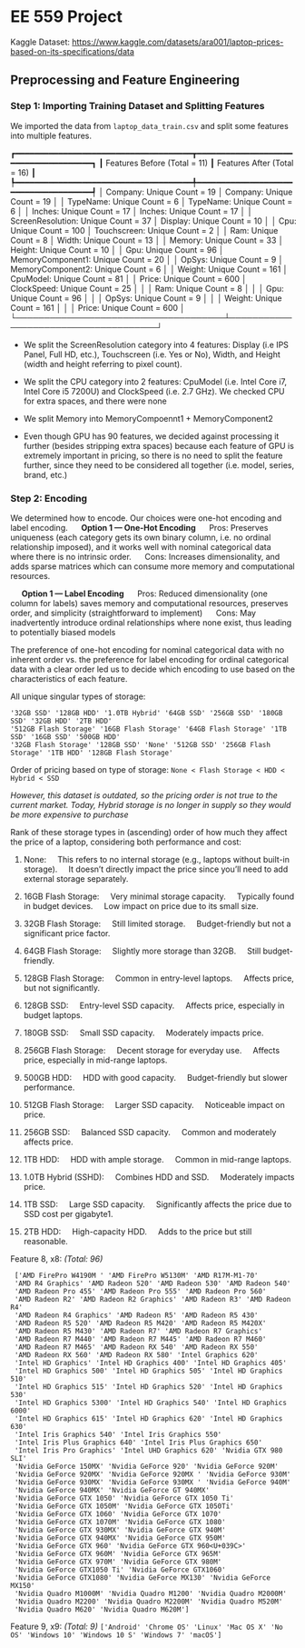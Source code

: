 # EE 559 Project

Kaggle Dataset: https://www.kaggle.com/datasets/ara001/laptop-prices-based-on-its-specifications/data

## Preprocessing and Feature Engineering

### Step 1: Importing Training Dataset and Splitting Features
We imported the data from `laptop_data_train.csv` and split some features into multiple features. 

┏━━━━━━━━━━━━━━━━━━━━━━━━━━━━━━━━━━━━━┳━━━━━━━━━━━━━━━━━━━━━━━━━━━━━━━━━━━━━┓
┃ Features Before (Total = 11)        ┃ Features After (Total = 16)         ┃
┡━━━━━━━━━━━━━━━━━━━━━━━━━━━━━━━━━━━━━╇━━━━━━━━━━━━━━━━━━━━━━━━━━━━━━━━━━━━━┩
│ Company: Unique Count = 19          │ Company: Unique Count = 19          │
│ TypeName: Unique Count = 6          │ TypeName: Unique Count = 6          │
│ Inches: Unique Count = 17           │ Inches: Unique Count = 17           │
│ ScreenResolution: Unique Count = 37 │ Display: Unique Count = 10          │
│ Cpu: Unique Count = 100             │ Touchscreen: Unique Count = 2       │
│ Ram: Unique Count = 8               │ Width: Unique Count = 13            │
│ Memory: Unique Count = 33           │ Height: Unique Count = 10           │
│ Gpu: Unique Count = 96              │ MemoryComponent1: Unique Count = 20 │
│ OpSys: Unique Count = 9             │ MemoryComponent2: Unique Count = 6  │
│ Weight: Unique Count = 161          │ CpuModel: Unique Count = 81         │
│ Price: Unique Count = 600           │ ClockSpeed: Unique Count = 25       │
│                                     │ Ram: Unique Count = 8               │
│                                     │ Gpu: Unique Count = 96              │
│                                     │ OpSys: Unique Count = 9             │
│                                     │ Weight: Unique Count = 161          │
│                                     │ Price: Unique Count = 600           │
└─────────────────────────────────────┴─────────────────────────────────────┘

- We split the ScreenResolution category into 4 features: Display (i.e IPS Panel, Full HD, etc.), Touchscreen (i.e. Yes or No), Width, and Height (width and height referring to pixel count).

- We split the CPU category into 2 features: CpuModel (i.e. Intel Core i7, Intel Core i5 7200U) and ClockSpeed (i.e. 2.7 GHz). We checked CPU for extra spaces, and there were none
  
- We split Memory into MemoryCompoennt1 + MemoryComponent2

- Even though GPU has 90 features, we decided against processing it further (besides stripping extra spaces) because each feature of GPU is extremely important in pricing, so there is no need to split the feature further, since they need to be considered all together (i.e. model, series, brand, etc.)


### Step 2: Encoding
We determined how to encode. Our choices were one-hot encoding and label encoding. 
&nbsp;&nbsp;&nbsp;&nbsp; **Option 1 — One-Hot Encoding**
&nbsp;&nbsp;&nbsp;&nbsp; Pros: Preserves uniqueness (each category gets its own binary column, i.e. no ordinal relationship imposed), and it works well with nominal categorical data where there is no intrinsic order. 
&nbsp;&nbsp;&nbsp;&nbsp; Cons: Increases dimensionality, and adds sparse matrices which can consume more memory and computational resources.

&nbsp;&nbsp;&nbsp;&nbsp; **Option 1 — Label Encoding**
&nbsp;&nbsp;&nbsp;&nbsp; Pros: Reduced dimensionality (one column for labels) saves memory and computational resources, preserves order, and simplicity (straightforward to implement)
&nbsp;&nbsp;&nbsp;&nbsp; Cons: May inadvertently introduce ordinal relationships where none exist, thus leading to potentially biased models

The preference of one-hot encoding for nominal categorical data with no inherent order vs. the preference for label encoding for ordinal categorical data with a clear order led us to decide which encoding to use based on the characteristics of each feature. 



All unique singular types of storage:
```
'32GB SSD' '128GB HDD' '1.0TB Hybrid' '64GB SSD' '256GB SSD' '180GB SSD' '32GB HDD' '2TB HDD'
'512GB Flash Storage' '16GB Flash Storage' '64GB Flash Storage' '1TB SSD' '16GB SSD' '500GB HDD'
'32GB Flash Storage' '128GB SSD' 'None' '512GB SSD' '256GB Flash Storage' '1TB HDD' '128GB Flash Storage'
```

Order of pricing based on type of storage: `None < Flash Storage < HDD < Hybrid < SSD`

*However, this dataset is outdated, so the pricing order is not true to the current market. Today, Hybrid storage is no longer in supply so they would be
more expensive to purchase*

Rank of these storage types in (ascending) order of how much they affect the price of a laptop, considering both performance and cost:

1. None:
&nbsp;&nbsp;&nbsp;&nbsp;This refers to no internal storage (e.g., laptops without built-in storage).
&nbsp;&nbsp;&nbsp;&nbsp;It doesn’t directly impact the price since you’ll need to add external storage separately.

2. 16GB Flash Storage:
&nbsp;&nbsp;&nbsp;&nbsp;Very minimal storage capacity.
&nbsp;&nbsp;&nbsp;&nbsp;Typically found in budget devices.
&nbsp;&nbsp;&nbsp;&nbsp;Low impact on price due to its small size.

3. 32GB Flash Storage:
&nbsp;&nbsp;&nbsp;&nbsp;Still limited storage.
&nbsp;&nbsp;&nbsp;&nbsp;Budget-friendly but not a significant price factor.

4. 64GB Flash Storage:
&nbsp;&nbsp;&nbsp;&nbsp;Slightly more storage than 32GB.
&nbsp;&nbsp;&nbsp;&nbsp;Still budget-friendly.

5. 128GB Flash Storage:
&nbsp;&nbsp;&nbsp;&nbsp;Common in entry-level laptops.
&nbsp;&nbsp;&nbsp;&nbsp;Affects price, but not significantly.

6. 128GB SSD:
&nbsp;&nbsp;&nbsp;&nbsp;Entry-level SSD capacity.
&nbsp;&nbsp;&nbsp;&nbsp;Affects price, especially in budget laptops.

7. 180GB SSD:
&nbsp;&nbsp;&nbsp;&nbsp;Small SSD capacity.
&nbsp;&nbsp;&nbsp;&nbsp;Moderately impacts price.

8. 256GB Flash Storage:
&nbsp;&nbsp;&nbsp;&nbsp;Decent storage for everyday use.
&nbsp;&nbsp;&nbsp;&nbsp;Affects price, especially in mid-range laptops.

9. 500GB HDD:
&nbsp;&nbsp;&nbsp;&nbsp;HDD with good capacity.
&nbsp;&nbsp;&nbsp;&nbsp;Budget-friendly but slower performance.

10. 512GB Flash Storage:
&nbsp;&nbsp;&nbsp;&nbsp;Larger SSD capacity.
&nbsp;&nbsp;&nbsp;&nbsp;Noticeable impact on price.

11. 256GB SSD:
&nbsp;&nbsp;&nbsp;&nbsp;Balanced SSD capacity.
&nbsp;&nbsp;&nbsp;&nbsp;Common and moderately affects price.

12. 1TB HDD:
&nbsp;&nbsp;&nbsp;&nbsp;HDD with ample storage.
&nbsp;&nbsp;&nbsp;&nbsp;Common in mid-range laptops.

13. 1.0TB Hybrid (SSHD):
&nbsp;&nbsp;&nbsp;&nbsp;Combines HDD and SSD.
&nbsp;&nbsp;&nbsp;&nbsp;Moderately impacts price.

14.  1TB SSD:
&nbsp;&nbsp;&nbsp;&nbsp;Large SSD capacity.
&nbsp;&nbsp;&nbsp;&nbsp;Significantly affects the price due to SSD cost per gigabyte1.

15. 2TB HDD:
&nbsp;&nbsp;&nbsp;&nbsp;High-capacity HDD.
&nbsp;&nbsp;&nbsp;&nbsp;Adds to the price but still reasonable.


Feature 8, x8: *(Total: 96)*

```
 ['AMD FirePro W4190M ' 'AMD FirePro W5130M' 'AMD R17M-M1-70'
 'AMD R4 Graphics' 'AMD Radeon 520' 'AMD Radeon 530' 'AMD Radeon 540'
 'AMD Radeon Pro 455' 'AMD Radeon Pro 555' 'AMD Radeon Pro 560'
 'AMD Radeon R2' 'AMD Radeon R2 Graphics' 'AMD Radeon R3' 'AMD Radeon R4'
 'AMD Radeon R4 Graphics' 'AMD Radeon R5' 'AMD Radeon R5 430'
 'AMD Radeon R5 520' 'AMD Radeon R5 M420' 'AMD Radeon R5 M420X'
 'AMD Radeon R5 M430' 'AMD Radeon R7' 'AMD Radeon R7 Graphics'
 'AMD Radeon R7 M440' 'AMD Radeon R7 M445' 'AMD Radeon R7 M460'
 'AMD Radeon R7 M465' 'AMD Radeon RX 540' 'AMD Radeon RX 550'
 'AMD Radeon RX 560' 'AMD Radeon RX 580' 'Intel Graphics 620'
 'Intel HD Graphics' 'Intel HD Graphics 400' 'Intel HD Graphics 405'
 'Intel HD Graphics 500' 'Intel HD Graphics 505' 'Intel HD Graphics 510'
 'Intel HD Graphics 515' 'Intel HD Graphics 520' 'Intel HD Graphics 530'
 'Intel HD Graphics 5300' 'Intel HD Graphics 540' 'Intel HD Graphics 6000'
 'Intel HD Graphics 615' 'Intel HD Graphics 620' 'Intel HD Graphics 630'
 'Intel Iris Graphics 540' 'Intel Iris Graphics 550'
 'Intel Iris Plus Graphics 640' 'Intel Iris Plus Graphics 650'
 'Intel Iris Pro Graphics' 'Intel UHD Graphics 620' 'Nvidia GTX 980 SLI'
 'Nvidia GeForce 150MX' 'Nvidia GeForce 920' 'Nvidia GeForce 920M'
 'Nvidia GeForce 920MX' 'Nvidia GeForce 920MX ' 'Nvidia GeForce 930M'
 'Nvidia GeForce 930MX' 'Nvidia GeForce 930MX ' 'Nvidia GeForce 940M'
 'Nvidia GeForce 940MX' 'Nvidia GeForce GT 940MX'
 'Nvidia GeForce GTX 1050' 'Nvidia GeForce GTX 1050 Ti'
 'Nvidia GeForce GTX 1050M' 'Nvidia GeForce GTX 1050Ti'
 'Nvidia GeForce GTX 1060' 'Nvidia GeForce GTX 1070'
 'Nvidia GeForce GTX 1070M' 'Nvidia GeForce GTX 1080'
 'Nvidia GeForce GTX 930MX' 'Nvidia GeForce GTX 940M'
 'Nvidia GeForce GTX 940MX' 'Nvidia GeForce GTX 950M'
 'Nvidia GeForce GTX 960' 'Nvidia GeForce GTX 960<U+039C>'
 'Nvidia GeForce GTX 960M' 'Nvidia GeForce GTX 965M'
 'Nvidia GeForce GTX 970M' 'Nvidia GeForce GTX 980M'
 'Nvidia GeForce GTX1050 Ti' 'Nvidia GeForce GTX1060'
 'Nvidia GeForce GTX1080' 'Nvidia GeForce MX130' 'Nvidia GeForce MX150'
 'Nvidia Quadro M1000M' 'Nvidia Quadro M1200' 'Nvidia Quadro M2000M'
 'Nvidia Quadro M2200' 'Nvidia Quadro M2200M' 'Nvidia Quadro M520M'
 'Nvidia Quadro M620' 'Nvidia Quadro M620M']
```

Feature 9, x9: *(Total: 9)*
```['Android' 'Chrome OS' 'Linux' 'Mac OS X' 'No OS' 'Windows 10' 'Windows 10 S' 'Windows 7' 'macOS']```

